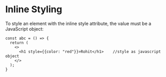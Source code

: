 # Inline Styling
To style an element with the inline style attribute, the value must be a JavaScript object:
```
const abc = () => {
  return (
    <>
      <h1 style={{color: "red"}}>Rohit</h1>    //style as javascript object
    </>
  );
}
```